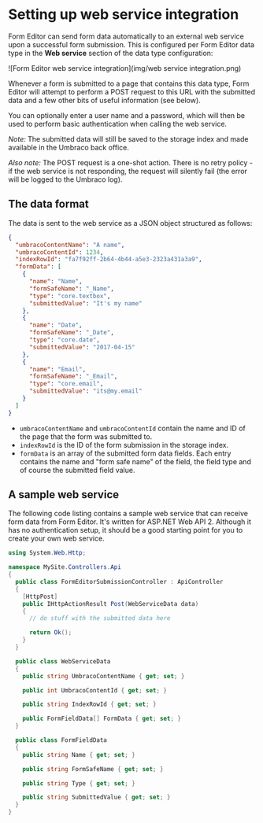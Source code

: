 # Setting up web service integration
Form Editor can send form data automatically to an external web service upon a successful form submission. This is configured per Form Editor data type in the **Web service** section of the data type configuration:

![Form Editor web service integration](img/web service integration.png)

Whenever a form is submitted to a page that contains this data type, Form Editor will attempt to perform a POST request to this URL with the submitted data and a few other bits of useful information (see below). 

You can optionally enter a user name and a password, which will then be used to perform basic authentication when calling the web service.

*Note:* The submitted data will still be saved to the storage index and made available in the Umbraco back office. 

*Also note:* The POST request is a one-shot action. There is no retry policy - if the web service is not responding, the request will silently fail (the error will be logged to the Umbraco log). 

## The data format
The data is sent to the web service as a JSON object structured as follows:

```json
{
  "umbracoContentName": "A name",
  "umbracoContentId": 1234,
  "indexRowId": "fa7f92ff-2b64-4b44-a5e3-2323a431a3a9",
  "formData": [
    {
      "name": "Name",
      "formSafeName": "_Name",
      "type": "core.textbox",
      "submittedValue": "It's my name"
    },
    {
      "name": "Date",
      "formSafeName": "_Date",
      "type": "core.date",
      "submittedValue": "2017-04-15"
    },
    {
      "name": "Email",
      "formSafeName": "_Email",
      "type": "core.email",
      "submittedValue": "its@my.email"
    }
  ]
}
```

* `umbracoContentName` and `umbracoContentId` contain the name and ID of the page that the form was submitted to.
* `indexRowId` is the ID of the form submission in the storage index.
* `formData` is an array of the submitted form data fields. Each entry contains the name and "form safe name" of the field, the field type and of course the submitted field value.

## A sample web service
The following code listing contains a sample web service that can receive form data from Form Editor. It's written for ASP.NET Web API 2. Although it has no authentication setup, it should be a good starting point for you to create your own web service.

```cs
using System.Web.Http;

namespace MySite.Controllers.Api
{
  public class FormEditorSubmissionController : ApiController
  {
    [HttpPost]
    public IHttpActionResult Post(WebServiceData data)
    {
      // do stuff with the submitted data here

      return Ok();
    }
  }

  public class WebServiceData
  {
    public string UmbracoContentName { get; set; }

    public int UmbracoContentId { get; set; }

    public string IndexRowId { get; set; }

    public FormFieldData[] FormData { get; set; }
  }

  public class FormFieldData
  {
    public string Name { get; set; }

    public string FormSafeName { get; set; }

    public string Type { get; set; }

    public string SubmittedValue { get; set; }
  }
}
```

